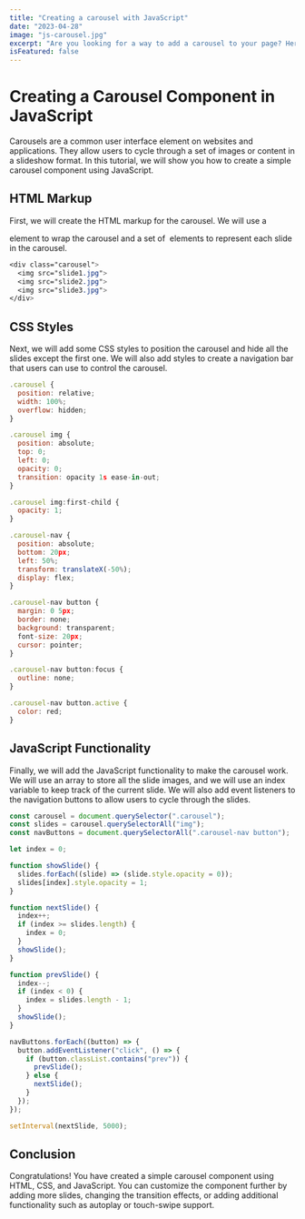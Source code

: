 ```yaml
---
title: "Creating a carousel with JavaScript"
date: "2023-04-28"
image: "js-carousel.jpg"
excerpt: "Are you looking for a way to add a carousel to your page? Here's a tutorial that 100% works!....I think. I don't know, but its written with such confidence."
isFeatured: false
---
```


# Creating a Carousel Component in JavaScript

Carousels are a common user interface element on websites and applications. They allow users to cycle through a set of images or content in a slideshow format. In this tutorial, we will show you how to create a simple carousel component using JavaScript.

## HTML Markup

First, we will create the HTML markup for the carousel. We will use a <div> element to wrap the carousel and a set of <img> elements to represent each slide in the carousel.

```css
<div class="carousel">
  <img src="slide1.jpg">
  <img src="slide2.jpg">
  <img src="slide3.jpg">
</div>
```

## CSS Styles

Next, we will add some CSS styles to position the carousel and hide all the slides except the first one. We will also add styles to create a navigation bar that users can use to control the carousel.

```js
.carousel {
  position: relative;
  width: 100%;
  overflow: hidden;
}

.carousel img {
  position: absolute;
  top: 0;
  left: 0;
  opacity: 0;
  transition: opacity 1s ease-in-out;
}

.carousel img:first-child {
  opacity: 1;
}

.carousel-nav {
  position: absolute;
  bottom: 20px;
  left: 50%;
  transform: translateX(-50%);
  display: flex;
}

.carousel-nav button {
  margin: 0 5px;
  border: none;
  background: transparent;
  font-size: 20px;
  cursor: pointer;
}

.carousel-nav button:focus {
  outline: none;
}

.carousel-nav button.active {
  color: red;
}
```

## JavaScript Functionality

Finally, we will add the JavaScript functionality to make the carousel work. We will use an array to store all the slide images, and we will use an index variable to keep track of the current slide. We will also add event listeners to the navigation buttons to allow users to cycle through the slides.

```js
const carousel = document.querySelector(".carousel");
const slides = carousel.querySelectorAll("img");
const navButtons = document.querySelectorAll(".carousel-nav button");

let index = 0;

function showSlide() {
  slides.forEach((slide) => (slide.style.opacity = 0));
  slides[index].style.opacity = 1;
}

function nextSlide() {
  index++;
  if (index >= slides.length) {
    index = 0;
  }
  showSlide();
}

function prevSlide() {
  index--;
  if (index < 0) {
    index = slides.length - 1;
  }
  showSlide();
}

navButtons.forEach((button) => {
  button.addEventListener("click", () => {
    if (button.classList.contains("prev")) {
      prevSlide();
    } else {
      nextSlide();
    }
  });
});

setInterval(nextSlide, 5000);
```

## Conclusion

Congratulations! You have created a simple carousel component using HTML, CSS, and JavaScript. You can customize the component further by adding more slides, changing the transition effects, or adding additional functionality such as autoplay or touch-swipe support.

